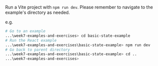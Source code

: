 Run a Vite project with `npm run dev`. Please remember to navigate to the example's directory as needed.

e.g.
```bash
# Go to an example
...\week7-examples-and-exercises> cd basic-state-example
# Run the React example
...\week7-examples-and-exercises\basic-state-example> npm run dev
# Go back to parent directory 
...\week7-examples-and-exercises\basic-state-example> cd ..
...\week7-examples-and-exercises>
```
